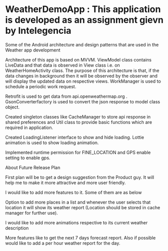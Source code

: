 # WeatherDemoApp : This application is developed as an assignment gievn by Intelegencia 

Some of the Android architecture and design patterns that are used in the Weather app development  

Architecture of this app is based on MVVM. ViewModel class contains LiveData and that data is observed in View class i.e. on WeatherHomeActivity class. The purpose of this architecture is that, if the data changes in background then it will be observed by the observer and will display the updated data on respective views.
WorkManager is used to schedule a periodic work request.

Retrofit is used to get data from api.openweathermap.org . GsonConverterfactory is used to convert the json response to model class object. 

Created singleton classes like CacheManager to store api response in shared preferences and Util class to provide basic functions which are required in application.

Created LoadingListener interface to show and hide loading. Lottie animation is used to show loading animation.

Implemented runtime permission for FINE_LOCATION and GPS enable setting to enable gps.


About Future Release Plan

First plan will be to get a design suggestion from the Product guy. It will help me to make it  more attractive and more user friendly.

I would like to add more features to it. Some of them are as below

Option to add more places in a list and whenever the user selects that location it will show its weather report (Location should be stored in cache manager for further use).

I would like to add more animations respective to its current weather description

More features like to get the next 7 days forecast report. Also if possible would like to add a per hour weather report for the day.

